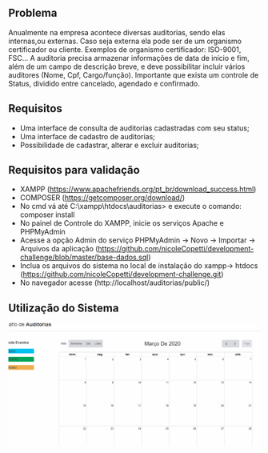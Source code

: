 ## Problema

Anualmente na empresa acontece diversas auditorias, sendo elas internas,ou externas. Caso seja externa ela pode ser de um organismo certificador ou cliente. Exemplos de organismo certificador: ISO-9001, FSC...
A auditoria precisa armazenar informações de data de início e fim, além de um campo de descrição breve, e deve possibilitar incluir vários auditores (Nome, Cpf, Cargo/função).
Importante que exista um controle de Status, dividido entre cancelado, agendado e confirmado.

## Requisitos
- Uma interface de consulta de auditorias cadastradas com seu status;
- Uma interface de cadastro de auditorias;
- Possibilidade de cadastrar, alterar e excluir auditorias;

## Requisitos para validação
- XAMPP (https://www.apachefriends.org/pt_br/download_success.html)
- COMPOSER (https://getcomposer.org/download/)
- No cmd vá até C:\xampp\htdocs\auditorias> e execute o comando: composer install
- No painel de Controle do XAMPP, inicie os serviços Apache e PHPMyAdmin
- Acesse a opção Admin do serviço PHPMyAdmin -> Novo -> Importar -> Arquivos da aplicação (https://github.com/nicoleCopetti/development-challenge/blob/master/base-dados.sql)
- Inclua os arquivos do sistema no local de instalação do xampp-> htdocs (https://github.com/nicoleCopetti/development-challenge.git)
- No navegador acesse (http://localhost/auditorias/public/)

## Utilização do Sistema
![Selecionar período](demo.gif)


